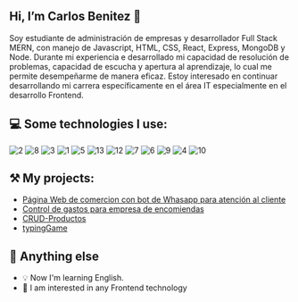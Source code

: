 ## Hi, I’m Carlos Benitez 👋

Soy estudiante de administración de empresas y desarrollador Full Stack MERN, con manejo de Javascript, HTML, CSS, React, Express, MongoDB y Node. Durante mi experiencia e desarrollado mi capacidad de resolución de problemas, capacidad de escucha y apertura al aprendizaje, lo cual me permite desempeñarme de manera eficaz. Estoy interesado en continuar desarrollando mi carrera específicamente en el área IT especialmente en el desarrollo Frontend.

## :computer: Some technologies I use:

![2](https://img.shields.io/badge/React-20232A?style=for-the-badge&logo=react&logoColor=61DAFB)
![8](https://camo.githubusercontent.com/a1eae878fdd3d1c1b687992ca74e5cac85f4b68e60a6efaa7bc8dc9883b71229/68747470733a2f2f696d672e736869656c64732e696f2f62616467652f4e6f64652e6a732d3333393933333f7374796c653d666f722d7468652d6261646765266c6f676f3d6e6f6465646f746a73266c6f676f436f6c6f723d7768697465)
![3](https://img.shields.io/badge/JavaScript-323330?style=for-the-badge&logo=javascript&logoColor=F7DF1E)
![1](https://img.shields.io/badge/MongoDB-4EA94B?style=for-the-badge&logo=mongodb&logoColor=white)
![5](https://camo.githubusercontent.com/7f73136d92799b19be179d1ed87b461120c35ed917c7d5ab59a7606209da7bd3/68747470733a2f2f696d672e736869656c64732e696f2f62616467652f457870726573732e6a732d3030303030303f7374796c653d666f722d7468652d6261646765266c6f676f3d65787072657373266c6f676f436f6c6f723d7768697465)
![13](https://camo.githubusercontent.com/06c6858186510906c21d8c951168d55d976d7dfb9176ed6125c55b8a7de0baae/68747470733a2f2f696d672e736869656c64732e696f2f62616467652f4749542d4534344333303f7374796c653d666f722d7468652d6261646765266c6f676f3d676974266c6f676f436f6c6f723d7768697465)
![12](https://camo.githubusercontent.com/d63d473e728e20a286d22bb2226a7bf45a2b9ac6c72c59c0e61e9730bfe4168c/68747470733a2f2f696d672e736869656c64732e696f2f62616467652f48544d4c352d4533344632363f7374796c653d666f722d7468652d6261646765266c6f676f3d68746d6c35266c6f676f436f6c6f723d7768697465)
![7](https://camo.githubusercontent.com/42ada9cc774b9d2b4cf35691820a881d70657ae42c3a074f00c7e9add6352361/68747470733a2f2f696d672e736869656c64732e696f2f62616467652f56697375616c5f53747564696f5f436f64652d3030373844343f7374796c653d666f722d7468652d6261646765266c6f676f3d76697375616c25323073747564696f253230636f6465266c6f676f436f6c6f723d7768697465)
![6](https://camo.githubusercontent.com/879423585ed087f3c973857c43ba7e7d84f52c993d2c937055726339fbf921d9/68747470733a2f2f696d672e736869656c64732e696f2f62616467652f506f73746d616e2d4646364333373f7374796c653d666f722d7468652d6261646765266c6f676f3d506f73746d616e266c6f676f436f6c6f723d7768697465)
![9](https://img.shields.io/badge/Bootstrap-563D7C?style=for-the-badge&logo=bootstrap&logoColor=white)
![4](https://img.shields.io/badge/Windows-0078D6?style=for-the-badge&logo=windows&logoColor=white)
![10](https://img.shields.io/badge/Adobe%20Photoshop-31A8FF?style=for-the-badge&logo=Adobe%20Photoshop&logoColor=black)

## ⚒️ My projects:
- [Página Web de comercion con bot de Whasapp para atención al cliente](https://github.com/CarlosRBK/Commerce-website-with-whatsapp-bot)
- [Control de gastos para empresa de encomiendas](https://github.com/CarlosRBK/control-gastos) 
- [CRUD-Productos](https://github.com/CarlosRBK/BID-admin-productos) 
- [typingGame](https://carlosrbk.github.io/typingGame/) 

## :seedling: Anything else
- 💡 Now I'm learning English.
- 👀 I am interested in any Frontend technology


